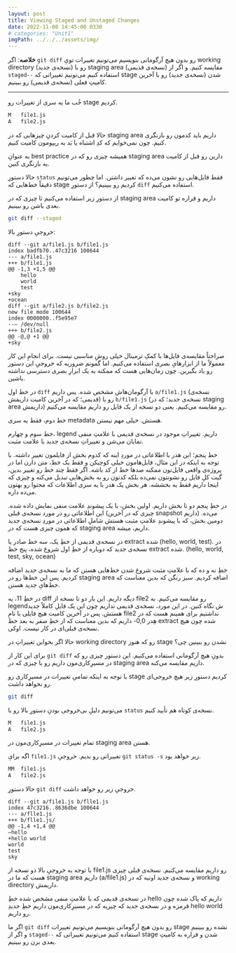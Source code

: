 ```yaml
---
layout: post
title: Viewing Staged and Unstaged Changes
date: 2022-11-08 14:45:00 0330
# categories: "Unit1"
imgPath: ../../../assets/img/
---
```


**خلاصه**: اگر `git diff` رو بدون هیچ آرگومانی بنویسیم می‌تونیم تغییرات تویِ working directory (نسخه‌ی جدید) رو با staging area (نسخه‌ی قدیمی) مقایسه کنیم. و اگر از `staged--` استفاده کنیم می‌تونیم تغییراتی که stage شدن (نسخه‌ی جدید) رو با آخرین کامیتِ فعلی (نسخه‌ی قدیمی) رو ببینیم.

---

خُب ما یه سری از تغییرات رو stage کردیم.

```bash
M   file1.js
A   file2.js
```

 حالا قبل از کامیت کردنِ چیز‌هایی که در staging area داریم باید کدمون رو بازنگری کنیم. چون نمی‌خوایم که کدِ اشتباه یا بَد به ریپومون کامیت کنیم.

به عنوانِ best practice همیشه چیزی رو که در staging area دارین رو قبل از کامیت یه بازنگری کنین. 

حالا دستورِ `status` فقط فایل‌هایی رو نشون می‌ده که تغییر داشتن. اما چطور می‌تونیم دقیقاً خط‌هایی که stage کردیم رو ببینیم؟ از دستورِ `diff` استفاده می‌کنیم. 

از دستورِ زیر استفاده می‌کنیم تا چیزی که در staging area داریم و قراره تو کامیت بعدی باشن رو ببینیم.

```bash
git diff --staged
```

خروجیِ دستورِ بالا:

```
diff --git a/file1.js b/file1.js
index badfb70..47c3216 100644
--- a/file1.js
+++ b/file1.js
@@ -1,3 +1,5 @@
	hello
	world
	test
+sky
+ocean
diff --git a/file2.js b/file2.js
new file mode 100644
index 0000000..f5e95e7
--— /dev/null
+++ b/file2.js
@@ -@,@ +1 @@
+sky
```

صراحتاً مقایسه‌ی فایل‌ها با کمکِ ترمینال خیلی روشِ مناسبی نیست. برای انجامِ این کار معمولاً ما از ابزارهایِ بصری استفاده می‌کنیم. اما گمونم ضروریه که خروجیِ این دستور رو یاد بگیرین. چون زمان‌هایی هست که ممکنه به یک ابزارِ‌ بصری دسترسی نداشته باشین. 

در خط اول `diff` با آرگومان‌هاش مشخص شده. پس داریم `a/file1.js` (نسخه‌ی قدیمی؛ که در آخرین کامیت داریمش) رو با `b/file1.js` (نسخه‌ی جدید؛ که در staging area داریمش) رو مقایسه می‌کنیم. یعنی دو نسخه از یک فایل رو داریم مقایسه می‌کنیم. 

خط دوم، فقط یه سری metadata هستش. خیلی مهم نیستن. 

خط سوم و چهارم، legend داریم. تغییراتِ موجود در نسخه‌ی قدیمی با علامتِ منفی نمایان می‌شن و تغییراتِ نسخه‌ی جدید با علامت مثبت. 

خط پنجم؛ این هدر با اطلاعاتی در موردِ اینه که کدوم بخش از فایلمون تغییر داشته. با توجه به اینکه در این مثال، ‌فایل‌هامون خیلی کوچیکن و فقط یک خط، متن دارن اما در پروژه‌ی واقعی فایل‌تون ممکنه صدها خط از کد باشه. اگر فقط چند خط رو تغییر بدین، گیت کلِ فایل رو نشونتون نمی‌ده بلکه کدتون رو به بخش‌هایی تبدیل می‌کنه و چیزی که اینجا داریم فقط یه بخششه. هر بخش یک هدر با یه سری اطلاعات که محتوا رو بهتون می‌ده داره.

در خطِ پنجم دو تا بخش داریم. اولین بخش، با یک پیشوندِ علامت منفی نمایش داده شده. این اطلاعاتی رو در مورد نسخه‌ی قبلی (چیزی که در آخرین snapshot داریم) می‌ده. دومین بخش، که با پیشوندِ علامتِ مثبت هستش شاملِ اطلاعاتی در موردِ نسخه‌ی جدید که همون چیزی هست که در staging area داریم، میشه.

در نسخه‌ی قدیمی از خطِ یک، سه خط صادر یا extract شده (hello, world, test). در نسخه‌ی جدید که دوباره از خطِ اول شروع شده، پنج خط extract شده. (hello, world, test, sky, ocean)

خطِ نه و ده که با علامتِ مثبت شروع شدن خط‌هایی هستن که ما به نسخه‌ی جدید اضافه کردیم. پس این خط‌ها رو در staging area اضافه کردیم. سبز رنگن که بدین معناست که خط‌هایِ جدید هستن. 

در خطِ 11، یه diff دیگه داریم. این بار دو تا نسخه‌ از file2 رو مقایسه می‌کنیم. به legendش نگاه کنین. در این مورد، نسخه‌ی قدیمی نداریم چون این یک فایلِ کاملاً جدید هستش. پس در آخرین کامیت هیچ فایلی با نامِ file2 نداشتیم برای همینم هست که در هِدر 0,0- داریم که بدین معناست که از خطِ‌ صفر به بعد خط extract شده چون هیچ نسخه‌ی قبلی‌ای در کار نیست. اوکی.

حالا اگر بخواین تغییراتِ در working directory رو که هنوز stage نشدن رو ببینین چی؟

برای این کار از `git diff` بدونِ هیچ آرگومانی استفاده می‌کنیم. این دستور چیزی رو که در مسیرِ‌کاری‌مون داریم رو با چیزی که در staging area داریم مقایسه می‌کنه. 

با توجه به اینکه تمامیِ تغییرات در مسیرِ‌کاری‌ رو stage کردیم دستورِ زیر هیچ خروجی‌‌ای رو نخواهد داشت.

```bash
git diff
```

می‌تونیم دلیلِ بی‌خروجی بودنِ دستورِ بالا رو با `status` نسخه‌ی کوتاه هم تأیید کنیم.

```bash
M   file1.js
A   file2.js
```

تمام تغییرات در مسیرِ‌کاری‌مون در staging area هستن.

اگه برایِ `file1.js` تغییراتی رو بدیم. خروجیِ `git status -s` زیر خواهد بود.

```bash
MM  file1.js
A   file2.js
```
حالا دستورِ `git diff` خروجیِ زیر رو خواهد داشت.


```
diff --git a/file1.js b/flle1.js
index 47c3216..8636dbe 100644
--- a/flle1.js
+++ b/flle1.js/
@@ -1,4 +1,4 @@
—hello
+hello world
world
test
sky
```

با توجه به خروجیِ بالا دو نسخه از file1.js رو داریم مقایسه می‌کنیم. نسخه‌ی قبلی چیزی هست که ما در staging area داریم (a/file1.js) و نسخه‌ی جدید اونیه که در working directory داریمش.

در نسخه‌ی قدیمی که با علامتِ منفی مشخص شده خطِ hello داریم که پاک شده چون قرمزه و در نسخه‌ی جدید که چیزیه که در مسیرِ‌کاری‌مون داریم خطِ جدیدِ hello world رو داریم.

اگر ما `git diff` رو بدون هیچ آرگومانی بنویسیم می‌تونیم تغییرات stage نشده رو ببینیم و اگر از `staged--` استفاده کنیم می‌تونیم تغییراتی که stage شدن و قراره به کامیتِ بعدی برن رو ببینیم.
